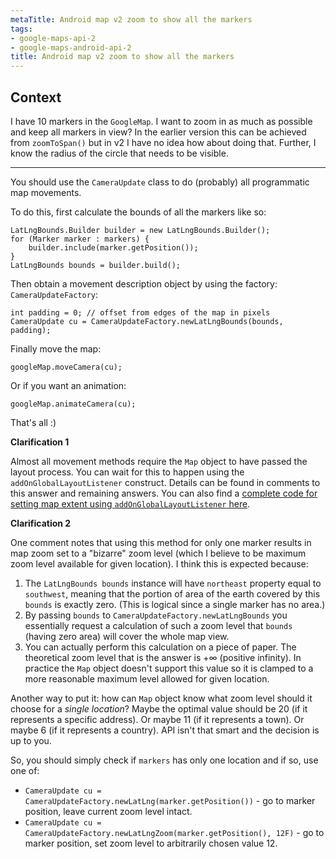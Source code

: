 ```yaml
---
metaTitle: Android map v2 zoom to show all the markers
tags:
- google-maps-api-2
- google-maps-android-api-2
title: Android map v2 zoom to show all the markers
---
```


## Context

I have 10 markers in the `GoogleMap`. I want to zoom in as much as possible and keep all markers in view? In the earlier version this can be achieved from `zoomToSpan()` but in v2 I have no idea how about doing that. Further, I know the radius of the circle that needs to be visible.



---

You should use the `CameraUpdate` class to do (probably) all programmatic map movements.


To do this, first calculate the bounds of all the markers like so:



```
LatLngBounds.Builder builder = new LatLngBounds.Builder();
for (Marker marker : markers) {
    builder.include(marker.getPosition());
}
LatLngBounds bounds = builder.build();

```

Then obtain a movement description object by using the factory: `CameraUpdateFactory`:



```
int padding = 0; // offset from edges of the map in pixels
CameraUpdate cu = CameraUpdateFactory.newLatLngBounds(bounds, padding);

```

Finally move the map:



```
googleMap.moveCamera(cu);

```

Or if you want an animation:



```
googleMap.animateCamera(cu);

```

That's all :)


**Clarification 1**


Almost all movement methods require the `Map` object to have passed the layout process. You can wait for this to happen using the `addOnGlobalLayoutListener` construct. Details can be found in comments to this answer and remaining answers. You can also find a [complete code for setting map extent using `addOnGlobalLayoutListener` here](https://stackoverflow.com/q/13692579/1820695).


**Clarification 2**


One comment notes that using this method for only one marker results in map zoom set to a "bizarre" zoom level (which I believe to be maximum zoom level available for given location). I think this is expected because:


1. The `LatLngBounds bounds` instance will have `northeast` property equal to `southwest`, meaning that the portion of area of the earth covered by this `bounds` is exactly zero. (This is logical since a single marker has no area.)
2. By passing `bounds` to `CameraUpdateFactory.newLatLngBounds` you essentially request a calculation of such a zoom level that `bounds` (having zero area) will cover the whole map view.
3. You can actually perform this calculation on a piece of paper. The theoretical zoom level that is the answer is +∞ (positive infinity). In practice the `Map` object doesn't support this value so it is clamped to a more reasonable maximum level allowed for given location.


Another way to put it: how can `Map` object know what zoom level should it choose for a *single location*? Maybe the optimal value should be 20 (if it represents a specific address). Or maybe 11 (if it represents a town). Or maybe 6 (if it represents a country). API isn't that smart and the decision is up to you.


So, you should simply check if `markers` has only one location and if so, use one of:


* `CameraUpdate cu = CameraUpdateFactory.newLatLng(marker.getPosition())` - go to marker position, leave current zoom level intact.
* `CameraUpdate cu = CameraUpdateFactory.newLatLngZoom(marker.getPosition(), 12F)` - go to marker position, set zoom level to arbitrarily chosen value 12.
